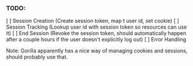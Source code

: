 ### TODO:
[ ] Session Creation (Create session token, map t user id, set cookie)
[ ] Session Tracking (Lookup user id with session token so resources can use it)
[ ] End Session (Revoke the session token, should automatically happen after a couple hours if the user doesn't explicitly log out)
[ ] Error Handling

Note: Gorilla apparently has a nice way of managing cookies and sessions, should probably use that.
